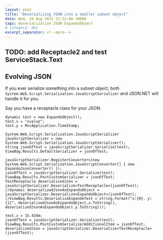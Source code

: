 ```yaml
---
layout: post
title: "Deserializing JSON into a smaller subset object"
date: Wed, 24 Aug 2011 22:32:40 +0000
tags: deserialization JSON ExpandoObject
# category: dev
excerpt_separator: <!--more-->
---
```


## TODO: add Receptacle2 and test ServiceStack.Text

## Evolving JSON

If you ever serialize something into a subset object, both `System.Web.Script.Serialization.JavaScriptSerializer` and JSON.NET will handle it for you.

Say you have a receptacle class for your JSON.

    dynamic test = new ExpandoObject();
    test.x = "xvalue";
    test.y = MvcApplication.TimeStamp;

    System.Web.Script.Serialization.JavaScriptSerializer javaScriptSerializer = new System.Web.Script.Serialization.JavaScriptSerializer();
    string jsonOfTest = javaScriptSerializer.Serialize(test);
    ViewBag.Results.DefaultSerializer = jsonOfTest;

    javaScriptSerializer.RegisterConverters(new System.Web.Script.Serialization.JavaScriptConverter[] { new ExpandoJsonConverter() });
    jsonOfTest = javaScriptSerializer.Serialize(test);
    ViewBag.Results.PostCustomSerializer = jsonOfTest;
    TestReceptacle deserializedJson = javaScriptSerializer.Deserialize<TestReceptacle>(jsonOfTest);
    //dynamic deserializedJsonAsExpandoObject = javaScriptSerializer.Deserialize<ExpandoObject>(jsonOfTest);
    //ViewBag.Results.DeserializeExpandoTest = string.Format("x:{0}, y:{1}", deserializedJsonAsExpandoObject.x.ToString(), deserializedJsonAsExpandoObject.y.ToString());

    test.z = 15.434m;
    jsonOfTest = javaScriptSerializer.Serialize(test);
    ViewBag.Results.PostCustomSerializerAdditionalItem = jsonOfTest;
    deserializedJson = javaScriptSerializer.Deserialize<TestReceptacle>(jsonOfTest);
